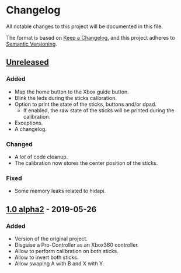 # Changelog

All notable changes to this project will be documented in this file.

The format is based on [Keep a Changelog](https://keepachangelog.com/en/1.0.0/),
and this project adheres to [Semantic Versioning](https://semver.org/spec/v2.0.0.html).

## [Unreleased]

### Added

- Map the home button to the Xbox guide button.
- Blink the leds during the sticks calibration.
- Option to print the state of the sticks, buttons and/or dpad.
  - If enabled, the raw state of the sticks will be printed during the calibration.
- Exceptions.
- A changelog.

### Changed

- A _lot_ of code cleanup.
- The calibration now stores the center position of the sticks.

### Fixed

- Some memory leaks related to hidapi.

## [1.0 alpha2] - 2019-05-26

### Added

- Version of the original project.
- Disguise a Pro-Controller as an Xbox360 controller.
- Allow to perform calibration on both sticks.
- Allow to invert both sticks.
- Allow swaping A with B and X with Y.

[Unreleased]: https://github.com/AngheloAlf/SwitchProConLinuxUSB/compare/master...AngheloAlf:new_features
[1.0 alpha2]: https://github.com/AngheloAlf/SwitchProConLinuxUSB/tree/64e7d35563c4141ced78a3130de772ea55fc426d
